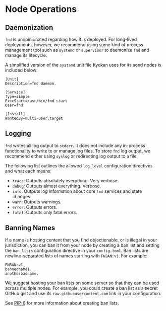 # Node Operations

## Daemonization

`fnd` is unopinionated regarding how it is deployed. For long-lived
deployments, however, we recommend using some kind of process management
tool such as `systemd` or `supervisor` to daemonize `fnd` and manage
its lifecycle.

A simplified version of the `systemd` unit file Kyokan uses for its seed
nodes is included below:

    [Unit]
    Description=fnd daemon.
    
    [Service]
    Type=simple
    ExecStart=/usr/bin/fnd start
    User=fnd
    
    [Install]
    WantedBy=multi-user.target

## Logging

`fnd` writes all log output to `stderr`. It does not include any
in-process functionality to write to or manage log files. To store
`fnd` log output, we recommend either using `syslog` or redirecting
log output to a file.

The following list outlines the allowed `log_level` configuration
directives and what each means:

  - `trace`: Outputs absolutely everything. Very verbose.
  - `debug`: Outputs almost everything. Verbose.
  - `info`: Outputs log information about core `fnd` services and
    state changes.
  - `warn`: Outputs warnings.
  - `error`: Outputs errors.
  - `fatal`: Outputs only fatal errors.

## Banning Names

If a name is hosting content that you find objectionable, or is illegal
in your jurisdiction, you can ban it from your node by creating a ban
list and setting the `ban_lists` configuration directive in your
`config.toml`. Ban lists are newline-separated lists of names starting
with `FNBAN:v1`. For example:

    FNBAN:v1
    bannedname1.
    anotherbadname.

We suggest hosting your ban lists on some server so that they can be
used across multiple nodes. For example, you could create a ban list as
a secret GitHub gist and use its `raw.githubusercontent.com` link in
your configuration.

See [PIP-6](./spec/pip-6.html) for more information about creating ban
lists.
